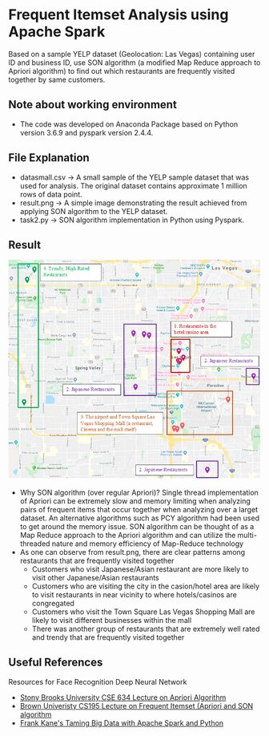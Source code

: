 # Frequent Itemset Analysis using Apache Spark

Based on a sample YELP dataset (Geolocation: Las Vegas) containing user ID and business ID, use SON algorithm (a modified Map Reduce approach to Apriori algorithm) 
to find out which restaurants are frequently visited together by same customers.


## Note about working environment

* The code was developed on Anaconda Package based on Python version 3.6.9 and pyspark version 2.4.4.


## File Explanation

* datasmall.csv -> A small sample of the YELP sample dataset that was used for analysis. The original dataset contains approximate 1 million rows of data point.
* result.png -> A simple image demonstrating the result achieved from applying SON algorithm to the YELP dataset.
* task2.py -> SON algorithm implementation in Python using Pyspark.


## Result
![alt text](https://github.com/frozendrpepper/Spark-Frequent-Itemset-Analysis/blob/master/result.png?raw=true)
* Why SON algorithm (over regular Apriori)? Single thread implementation of Apriori can be extremely slow and memory limiting when analyzing pairs of frequent items that occur together when analyzing over a larget dataset. An alternative algorithms such as PCY algorithm had been used to get around the memory issue. SON algorithm can be thought of as a Map Reduce approach to the Apriori algorithm and can utilize the multi-threaded nature and memory efficiency of Map-Reduce technology
* As one can observe from result.png, there are clear patterns among restaurants that are frequently visited together  
  * Customers who visit Japanese/Asian restaurant are more likely to visit other Japanese/Asian restaurants  
  * Customers who are visiting the city in the casion/hotel area are likely to visit restaurants in near vicinity to where hotels/casinos are congregated  
  * Customers who visit the Town Square Las Vegas Shopping Mall are likely to visit different businesses within the mall  
  * There was another group of restaurants that are extremely well rated and trendy that are frequently visited together  


## Useful References

Resources for Face Recognition Deep Neural Network
* [Stony Brooks University CSE 634 Lecture on Apriori Algorithm](https://www3.cs.stonybrook.edu/~cse634/lecture_notes/07apriori.pdf)
* [Brown Univeristy CS195 Lecture on Frequent Itemset (Apriori and SON algorithm](http://cs.brown.edu/courses/cs195w/slides/freqitems.pdf)
* [Frank Kane's Taming Big Data with Apache Spark and Python](https://www.amazon.com/Frank-Kanes-Taming-Apache-Python/dp/1787287947/ref=sr_1_3?crid=1B9GYVZBS826X&dchild=1&keywords=frank+kane%27s+taming+big+data+with+apache+spark+and+python&qid=1594846898&sprefix=frank+kane%27s%2Caps%2C200&sr=8-3)
